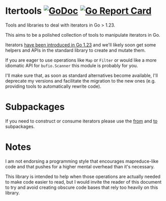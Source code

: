 # Itertools [![GoDoc](https://pkg.go.dev/badge/github.com/empijei/itertools)](https://pkg.go.dev/github.com/empijei/itertools) [![Go Report Card](https://goreportcard.com/badge/github.com/empijei/itertools)](https://goreportcard.com/report/github.com/empijei/itertools)

Tools and libraries to deal with iterators in Go > 1.23.

This aims to be a polished collection of tools to manipulate iterators in Go.

Iterators [have been introduced in Go 1.23](https://go.dev/blog/range-functions) and we'll likely soon get some helpers
and APIs in the standard library to create and mutate them.

If you are eager to use operations like `Map` or `Filter` or would like a more
idiomatic API for `bufio.Scanner` this module is probably for you.

I'll make sure that, as soon as standard alternatives become available, I'll
deprecate my versions and facilitate the migration to the new ones (e.g. providing
tools to automatically rewrite code).

# Subpackages

If you need to construct or consume iterators please use the [from](https://pkg.go.dev/github.com/empijei/itertools/from) and [to](https://pkg.go.dev/github.com/empijei/itertools/to) subpackages.

# Notes

I am not endorsing a programming style that encourages mapreduce-like code and
that pushes for a higher mental overhead than it's necessary.

This library is intended to help when those operations are actually needed to make
code easier to read, but I would invite the reader of this document to try and
avoid creating obscure code bases that rely too heavily on this library.
